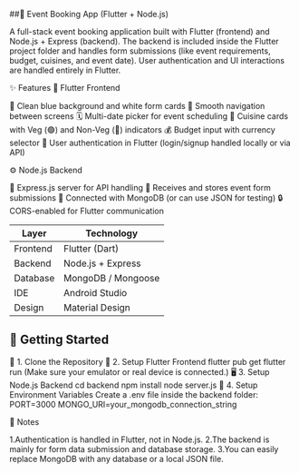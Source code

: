 ##🏨 Event Booking App (Flutter + Node.js)

A full-stack event booking application built with Flutter (frontend) and Node.js + Express (backend).
The backend is included inside the Flutter project folder and handles form submissions (like event requirements, budget, cuisines, and event date).
User authentication and UI interactions are handled entirely in Flutter.


✨ Features
🎨 Flutter Frontend

🌊 Clean blue background and white form cards
🧭 Smooth navigation between screens
🗓️ Multi-date picker for event scheduling
🍱 Cuisine cards with Veg (🟢) and Non-Veg (🔴) indicators
💰 Budget input with currency selector
🔐 User authentication in Flutter (login/signup handled locally or via API)

⚙️ Node.js Backend

🚀 Express.js server for API handling
📨 Receives and stores event form submissions
💾 Connected with MongoDB (or can use JSON for testing)
🔒 CORS-enabled for Flutter communication

| Layer    | Technology         |
| -------- | ------------------ |
| Frontend | Flutter (Dart)     |
| Backend  | Node.js + Express  |
| Database | MongoDB / Mongoose |
| IDE      | Android Studio     |
| Design   | Material Design    |


## 🚀 Getting Started
🧩 1. Clone the Repository
💙 2. Setup Flutter Frontend
    flutter pub get
    flutter run
    (Make sure your emulator or real device is connected.)
🖥️ 3. Setup Node.js Backend
    cd backend
    npm install
    node server.js
🧷 4. Setup Environment Variables
   Create a .env file inside the backend folder:
   PORT=3000
   MONGO_URI=your_mongodb_connection_string
   
🧠 Notes

1.Authentication is handled in Flutter, not in Node.js.
2.The backend is mainly for form data submission and database storage.
3.You can easily replace MongoDB with any database or a local JSON file. 



